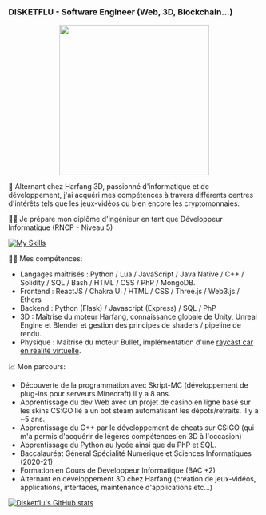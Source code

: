 ### DISKETFLU - Software Engineer (Web, 3D, Blockchain...)

<div id="header" align="center">
  <img src="https://media4.giphy.com/media/frNC8HLtwZjOLLPbV7/giphy.gif?cid=ecf05e47cha704zhudyi08fbtj8n9dcz5hn1j40lxitlaawk&rid=giphy.gif" width="300"/>
</div>

🧙 Alternant chez Harfang 3D, passionné d'informatique et de développement, j'ai acquéri mes compétences à travers différents centres d'intérêts tels que les jeux-vidéos ou bien encore les cryptomonnaies.

👨‍🎓 Je prépare mon diplôme d'ingénieur en tant que Développeur Informatique (RNCP - Niveau 5)

[![My Skills](https://skillicons.dev/icons?i=python,lua,js,java,cpp,solidity,mysql,bash,html,css,php,mongo,react)](https://skillicons.dev)

👨‍💻 Mes compétences:
- Langages maîtrisés : Python / Lua / JavaScript / Java Native / C++ / Solidity / SQL / Bash / HTML / CSS / PhP / MongoDB.
- Frontend : ReactJS / Chakra UI / HTML / CSS / Three.js / Web3.js / Ethers
- Backend : Python (Flask) / Javascript (Express) / SQL / PhP
- 3D : Maîtrise du moteur Harfang, connaissance globale de Unity, Unreal Engine et Blender et gestion des principes de shaders / pipeline de rendu.
- Physique : Maîtrise du moteur Bullet, implémentation d'une [raycast car en réalité virtuelle](https://github.com/harfang3d/car-simulator/tree/main).
       

📈 Mon parcours:
- Découverte de la programmation avec Skript-MC (développement de plug-ins pour serveurs Minecraft) il y a 8 ans.
- Apprentissage du dev Web avec un projet de casino en ligne basé sur les skins CS:GO lié a un bot steam automatisant les dépots/retraits. il y a ~5 ans.
- Apprentissage du C++ par le développement de cheats sur CS:GO (qui m'a permis d'acquérir de légères compétences en 3D à l'occasion)
- Apprentissage du Python au lycée ainsi que du PhP et SQL.
- Baccalauréat Géneral Spécialité Numérique et Sciences Informatiques (2020-21)
- Formation en Cours de Développeur Informatique (BAC +2)
- Alternant en développement 3D chez Harfang (création de jeux-vidéos, applications, interfaces, maintenance d'applications etc...)

[![Disketflu's GitHub stats](https://github-readme-stats.vercel.app/api?username=disketflu&show_icons=true&theme=blue-green)](https://github.com/disketflu/github-readme-stats)
